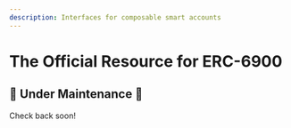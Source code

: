 ```yaml
---
description: Interfaces for composable smart accounts
---
```


# The Official Resource for ERC-6900

## :construction: Under Maintenance :construction:

Check back soon!

